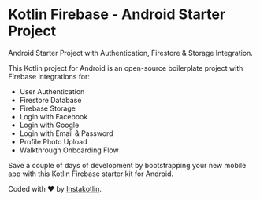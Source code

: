 # Kotlin Firebase - Android Starter Project

Android Starter Project with Authentication, Firestore & Storage Integration.

This Kotlin project for Android is an open-source boilerplate project with Firebase integrations for:
* User Authentication
* Firestore Database
* Firebase Storage
* Login with Facebook
* Login with Google
* Login with Email & Password
* Profile Photo Upload
* Walkthrough Onboarding Flow

Save a couple of days of development by bootstrapping your new mobile app with this Kotlin Firebase starter kit for Android.

Coded with ❤️️ by <a href="https://www.instakotlin.com">Instakotlin</a>.
